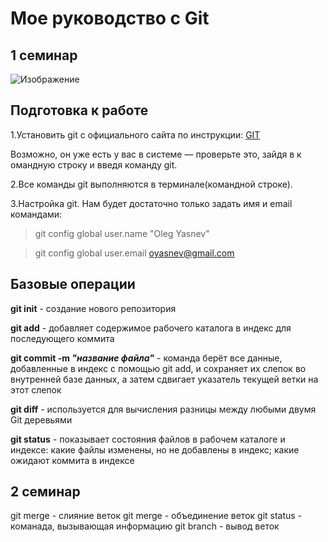 # Мое руководство с Git

## 1 семинар

![Изображение](https://upload.wikimedia.org/wikipedia/commons/e/e0/Git-logo.svg)
## Подготовка к работе

1.Установить git с официального сайта по инструкции: [GIT](http://git­scm.com/downloads "Ссылка на сайт с установкой git")

Возможно, он уже есть у вас в системе — проверьте это, зайдя в к                               омандную строку
и введя команду git.

2.Все команды git выполняются в           терминале(командной строке).

3.Настройка git. Нам будет достаточно только задать имя и email командами: 

>git config ­­global user.name "Oleg Yasnev"
   
 >git config ­­global user.email oyasnev@gmail.com

## Базовые операции

**git init** - создание нового репозитория

**git add** - добавляет содержимое рабочего каталога в индекс для последующего коммита

**git commit -m *"название файла"*** - команда берёт все данные, добавленные в индекс с помощью git add, и сохраняет их слепок во внутренней базе данных, а затем сдвигает указатель текущей ветки на этот слепок

**git diff** - используется для вычисления разницы между любыми двумя Git деревьями

**git status** - показывает состояния файлов в рабочем каталоге и индексе: какие файлы изменены, но не добавлены в индекс; какие ожидают коммита в индексе

## 2 семинар
git merge - слияние веток
git merge - объединение веток
git status - команада, вызывающая информацию
git branch - вывод веток
